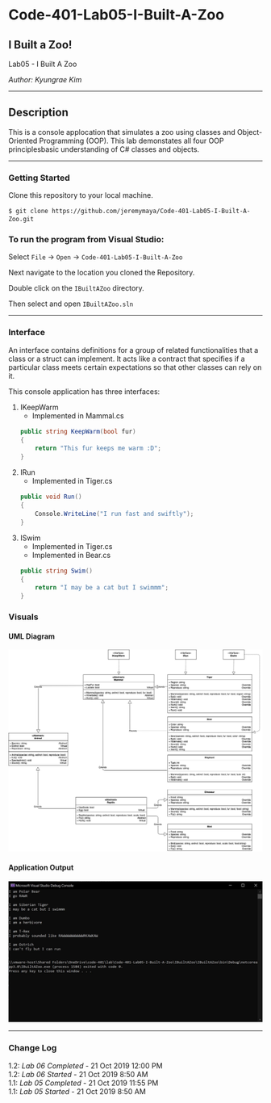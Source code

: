 # Code-401-Lab05-I-Built-A-Zoo

## I Built a Zoo!

Lab05 - I Built A Zoo

*Author: Kyungrae Kim*

----

## Description
This is a console applocation that simulates a zoo using classes and Object-Oriented Programming (OOP). This lab demonstates all four OOP principlesbasic understanding of C# classes and objects.

---

### Getting Started
Clone this repository to your local machine.

```
$ git clone https://github.com/jeremymaya/Code-401-Lab05-I-Built-A-Zoo.git
```

### To run the program from Visual Studio:
Select ```File``` -> ```Open``` -> ```Code-401-Lab05-I-Built-A-Zoo```

Next navigate to the location you cloned the Repository.

Double click on the ```IBuiltAZoo``` directory.

Then select and open ```IBuiltAZoo.sln```

---

### Interface
An interface contains definitions for a group of related functionalities that a class or a struct can implement. It acts like a contract that specifies if a particular class meets certain expectations so that other classes can rely on it.

This console application has three interfaces:
1. IKeepWarm
    * Implemented in Mammal.cs
    ```C#
    public string KeepWarm(bool fur)
    {
        return "This fur keeps me warm :D";
    }
    ```
2. IRun
    * Implemented in Tiger.cs
    ```C#
    public void Run()
    {
        Console.WriteLine("I run fast and swiftly");
    }
    ```
3. ISwim
    * Implemented in Tiger.cs
    * Implemented in Bear.cs
    ```C#
    public string Swim()
    {
        return "I may be a cat but I swimmm";
    }
    ```

### Visuals
#### UML Diagram
![Image 1](https://github.com/jeremymaya/Code-401-Lab05-I-Built-A-Zoo/blob/kyungrae-lab06/Screenshots/UML-lab05.jpg)
#### Application Output
![Image 1](https://github.com/jeremymaya/Code-401-Lab05-I-Built-A-Zoo/blob/kyungrae-lab06/Screenshots/Output.JPG)

---

### Change Log
1.2: *Lab 06 Completed* - 21 Oct 2019 12:00 PM  
1.2: *Lab 06 Started* - 21 Oct 2019 8:50 AM  
1.1: *Lab 05 Completed* - 21 Oct 2019 11:55 PM  
1.1: *Lab 05 Started* - 21 Oct 2019 8:50 AM  
